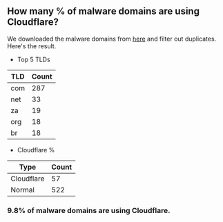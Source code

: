## How many % of malware domains are using Cloudflare?


We downloaded the malware domains from [here](https://urlhaus.abuse.ch) and filter out duplicates.
Here's the result.


[//]: # (start replacement)


- Top 5 TLDs

| TLD | Count |
| --- | --- |
| com | 287 |
| net | 33 |
| za | 19 |
| org | 18 |
| br | 18 |


- Cloudflare %

| Type | Count |
| --- | --- |
| Cloudflare | 57 |
| Normal | 522 |


### 9.8% of malware domains are using Cloudflare.